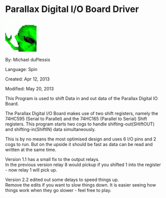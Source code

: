 # Parallax Digital I/O Board Driver

![thumbnail.gif](thumbnail.gif)

By: Michael duPlessis

Language: Spin

Created: Apr 12, 2013

Modified: May 20, 2013

This Program is used to shift Data in and out data of the Parallax Digital IO Board.

The Parallax Digital I/O Board makes use of two shift registers, namely the 74HC595 (Serial to Parallel) and the 74HC165 (Parallel to Serial) Shift registers. This program starts two cogs to handle shifting-out(SHiftOUT) and shifting-in(ShiftIN) data simultaneously.  
  
This is by no means the most optimised design and uses 6 I/O pins and 2 cogs to run. But on the upside it should be fast as data can be read and written at the same time.

Version 1.1 has a small fix to the output relays.  
In the previous version relay 8 would pickup if you shifted 1 into the register - now relay 1 will pick up.

Version 2.2 edited out some delays to speed things up.  
Remove the edits if you want to slow things down. It is easier seeing how things work when they go slower - feel free to play.
